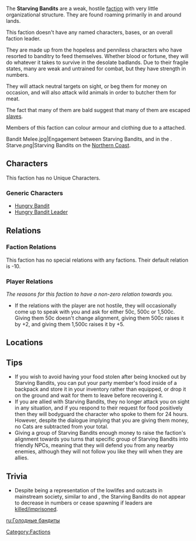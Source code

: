 The **Starving Bandits** are a weak, hostile
[faction](Factions.md "wikilink") with very little organizational
structure. They are found roaming primarily in and around [](Holy_Nation.md) lands.

This faction doesn't have any named characters, bases, or an overall
faction leader.

They are made up from the hopeless and penniless characters who have
resorted to banditry to feed themselves. Whether blood or fortune, they
will do whatever it takes to survive in the desolate badlands. Due to
their fragile states, many are weak and untrained for combat, but they
have strength in numbers.

They will attack neutral targets on sight, or beg them for money on
occasion, and will also attack wild animals in order to butcher them for
meat.

The fact that many of them are bald suggest that many of them are
escaped [slaves](Slavery.md "wikilink").

Members of this faction can colour armour and clothing due to a [](Colour_Scheme.md) attached.

Bandit Melee.jpg\|Engagement between Starving Bandits, [](Dust_Bandits.md) and [](The_Holy_Empire.md) in the [](Old_World.md). Starve.png\|Starving Bandits on the
[Northern Coast](Northern_Coast.md "wikilink").

## Characters

This faction has no Unique Characters.

### Generic Characters

- [Hungry Bandit](Hungry_Bandit.md "wikilink")
- [Hungry Bandit Leader](Hungry_Bandit_Leader.md "wikilink")

## Relations

### Faction Relations

This faction has no special relations with any factions. Their default
relation is -10.

### Player Relations

*The reasons for this faction to have a non-zero relation towards you.*

- If the relations with the player are not hostile, they will
  occasionally come up to speak with you and ask for either 50c, 500c or
  1,500c. Giving them 50c doesn't change alignment, giving them 500c
  raises it by +2, and giving them 1,500c raises it by +5.

## Locations



## Tips

- If you wish to avoid having your food stolen after being knocked out
  by Starving Bandits, you can put your party member's food inside of a
  backpack and store it in your inventory rather than equipped, or drop
  it on the ground and wait for them to leave before recovering it.
- If you are allied with Starving Bandits, they no longer attack you on
  sight in any situation, and if you respond to their request for food
  positively then they will bodyguard the character who spoke to them
  for 24 hours. However, despite the dialogue implying that you are
  giving them money, no Cats are subtracted from your total.
- Giving a group of Starving Bandits enough money to raise the faction's
  alignment towards you turns that specific group of Starving Bandits
  into friendly NPCs, meaning that they will defend you from any nearby
  enemies, although they will not follow you like they will when they
  are allies.

## Trivia

- Despite being a representation of the lowlifes and outcasts in
  mainstream society, similar to [](Rebel_Farmers.md) and [](Starving_Vagrant.md), the Starving Bandits do not
  appear to decrease in numbers or cease spawning if [](03%20-%20Projects%20&%20Wikis/Kenshi/Kenshi%20Wiki/Kenshi%20Wiki%20Template/The_Holy_Nation.md) leaders are
  [killed/imprisoned](World_States.md "wikilink").

[ru:Голодные бандиты](ru:Голодные_бандиты "wikilink")

[Category:Factions](Category:Factions "wikilink")